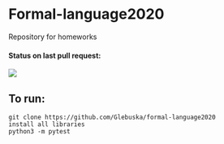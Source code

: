 # Formal-language2020
Repository for homeworks
#### Status on last pull request:<br>
<img src ="https://github.com/Glebuska/formal-language2020/workflows/Pytest/badge.svg"><br>

## To run: <br>
```
git clone https://github.com/Glebuska/formal-language2020
install all libraries
python3 -m pytest 
```



